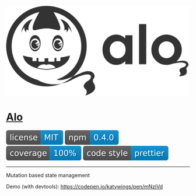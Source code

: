 ![](assets/logo.png)

# [Alo](https://github.com/alojs/alo)

[![](assets/badge.license.svg)](https://opensource.org/licenses/MIT)
[![](assets/badge.npm.svg)](https://www.npmjs.com/package/alo)
![](assets/badge.coverage.svg)
[![](assets/badge.style.svg)](https://prettier.io/)

---

Mutation based state management

Demo (with devtools): https://codepen.io/katywings/pen/mNzjVd
